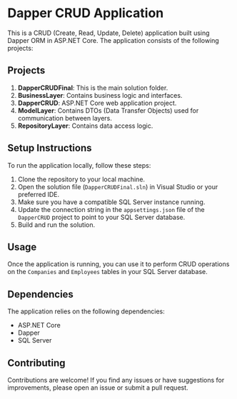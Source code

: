 # Dapper CRUD Application

This is a CRUD (Create, Read, Update, Delete) application built using Dapper ORM in ASP.NET Core. The application consists of the following projects:

## Projects

1. **DapperCRUDFinal**: This is the main solution folder.
2. **BusinessLayer**: Contains business logic and interfaces.
3. **DapperCRUD**: ASP.NET Core web application project.
4. **ModelLayer**: Contains DTOs (Data Transfer Objects) used for communication between layers.
5. **RepositoryLayer**: Contains data access logic.

## Setup Instructions

To run the application locally, follow these steps:

1. Clone the repository to your local machine.
2. Open the solution file (`DapperCRUDFinal.sln`) in Visual Studio or your preferred IDE.
3. Make sure you have a compatible SQL Server instance running.
4. Update the connection string in the `appsettings.json` file of the `DapperCRUD` project to point to your SQL Server database.
5. Build and run the solution.

## Usage

Once the application is running, you can use it to perform CRUD operations on the `Companies` and `Employees` tables in your SQL Server database.

## Dependencies

The application relies on the following dependencies:

- ASP.NET Core
- Dapper
- SQL Server

## Contributing

Contributions are welcome! If you find any issues or have suggestions for improvements, please open an issue or submit a pull request.

